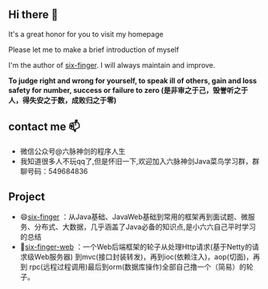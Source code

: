 ## Hi there 👋

It's a great honor for you to visit my homepage

Please let me to make a brief introduction of myself

I'm the author of [six-finger](https://github.com/bin392328206/six-finger). I will always maintain and improve.

**To judge right and wrong for yourself, to speak ill of others, gain and loss safety for number, success or failure to zero
(是非审之于己，毁誉听之于人，得失安之于数，成败归之于零)**


## contact me 📫 
- 微信公众号@六脉神剑的程序人生
- 我知道很多人不玩qq了,但是怀旧一下,欢迎加入六脉神剑Java菜鸟学习群，群聊号码：549684836


## Project
- 😄[six-finger](https://github.com/bin392328206/six-finger) ：从Java基础、JavaWeb基础到常用的框架再到面试题、微服务、分布式、大数据，几乎涵盖了Java必备的知识点,是小六六自己平时学习的总结
- 🤔[six-finger-web](https://github.com/bin392328206/six-finger-web) ：一个Web后端框架的轮子从处理Http请求(基于Netty的请求级Web服务器) 到mvc(接口封装转发)，再到ioc(依赖注入)，aop(切面)，再到 rpc(远程过程调用)最后到orm(数据库操作)全部自己撸一个（简易）的轮子。






















<!--
**bin392328206/bin392328206** is a ✨ _special_ ✨ repository because its `README.md` (this file) appears on your GitHub profile.

Here are some ideas to get you started:

- 🔭 I’m currently working on ...
- 🌱 I’m currently learning ...
- 👯 I’m looking to collaborate on ...
- 🤔 I’m looking for help with ...
- 💬 Ask me about ...
- 📫 How to reach me: ...
- 😄 Pronouns: ...
- ⚡ Fun fact: ...
-->
